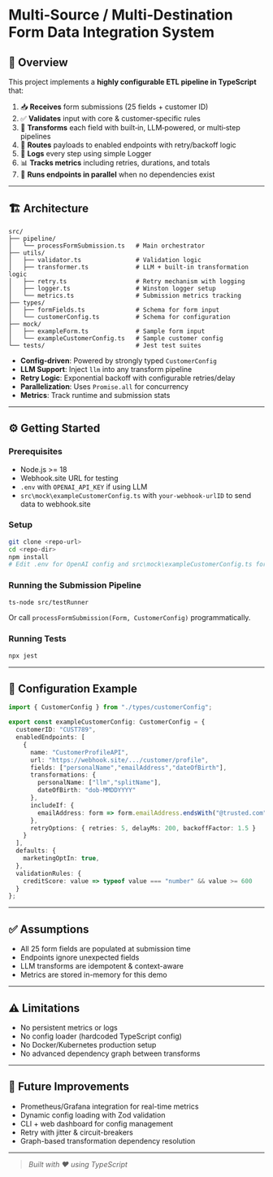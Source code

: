 # Multi‑Source / Multi‑Destination Form Data Integration System

## 🚀 Overview

This project implements a **highly configurable ETL pipeline in TypeScript** that:

1. 📥 **Receives** form submissions (25 fields + customer ID)  
2. ✅ **Validates** input with core & customer‑specific rules  
3. 🔧 **Transforms** each field with built‑in, LLM‑powered, or multi‑step pipelines  
4. 📡 **Routes** payloads to enabled endpoints with retry/backoff logic  
5. 🧾 **Logs** every step using simple Logger  
6. 📊 **Tracks metrics** including retries, durations, and totals  
7. 🔁 **Runs endpoints in parallel** when no dependencies exist  

---

## 🏗 Architecture

```
src/
├── pipeline/
│   └── processFormSubmission.ts   # Main orchestrator
├── utils/
│   ├── validator.ts               # Validation logic
│   ├── transformer.ts             # LLM + built‑in transformation logic
│   ├── retry.ts                   # Retry mechanism with logging
│   ├── logger.ts                  # Winston logger setup
│   └── metrics.ts                 # Submission metrics tracking
├── types/
│   ├── formFields.ts              # Schema for form input
│   └── customerConfig.ts          # Schema for configuration
├── mock/
│   ├── exampleForm.ts             # Sample form input
│   └── exampleCustomerConfig.ts   # Sample customer config
└── tests/                         # Jest test suites
```

- **Config-driven**: Powered by strongly typed `CustomerConfig`
- **LLM Support**: Inject `llm` into any transform pipeline
- **Retry Logic**: Exponential backoff with configurable retries/delay
- **Parallelization**: Uses `Promise.all` for concurrency
- **Metrics**: Track runtime and submission stats

---

## ⚙️ Getting Started

### Prerequisites

- Node.js >= 18
- Webhook.site URL for testing
- `.env` with `OPENAI_API_KEY` if using LLM
- `src\mock\exampleCustomerConfig.ts` with `your-webhook-urlID` to send data to webhook.site

### Setup

```bash
git clone <repo-url>
cd <repo-dir>
npm install
# Edit .env for OpenAI config and src\mock\exampleCustomerConfig.ts for testing and sending data to webhook.site if needed
```

### Running the Submission Pipeline

```bash
ts-node src/testRunner
```

Or call `processFormSubmission(Form, CustomerConfig)` programmatically.

### Running Tests

```bash
npx jest
```

---

## 🧩 Configuration Example

```ts
import { CustomerConfig } from "./types/customerConfig";

export const exampleCustomerConfig: CustomerConfig = {
  customerID: "CUST789",
  enabledEndpoints: [
    {
      name: "CustomerProfileAPI",
      url: "https://webhook.site/.../customer/profile",
      fields: ["personalName","emailAddress","dateOfBirth"],
      transformations: {
        personalName: ["llm","splitName"],
        dateOfBirth: "dob-MMDDYYYY"
      },
      includeIf: {
        emailAddress: form => form.emailAddress.endsWith("@trusted.com")
      },
      retryOptions: { retries: 5, delayMs: 200, backoffFactor: 1.5 }
    }
  ],
  defaults: {
    marketingOptIn: true,
  },
  validationRules: {
    creditScore: value => typeof value === "number" && value >= 600
  }
};
```

---

## ✅ Assumptions

- All 25 form fields are populated at submission time
- Endpoints ignore unexpected fields
- LLM transforms are idempotent & context-aware
- Metrics are stored in-memory for this demo

---

## ⚠️ Limitations

- No persistent metrics or logs
- No config loader (hardcoded TypeScript config)
- No Docker/Kubernetes production setup
- No advanced dependency graph between transforms

---

## 🌱 Future Improvements

- Prometheus/Grafana integration for real-time metrics
- Dynamic config loading with Zod validation
- CLI + web dashboard for config management
- Retry with jitter & circuit-breakers
- Graph-based transformation dependency resolution

---

> _Built with ❤️ using TypeScript_
